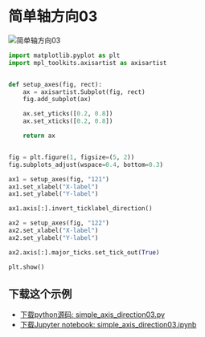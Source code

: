 # 简单轴方向03

![简单轴方向03](https://matplotlib.org/_images/sphx_glr_simple_axis_direction03_001.png)

```python
import matplotlib.pyplot as plt
import mpl_toolkits.axisartist as axisartist


def setup_axes(fig, rect):
    ax = axisartist.Subplot(fig, rect)
    fig.add_subplot(ax)

    ax.set_yticks([0.2, 0.8])
    ax.set_xticks([0.2, 0.8])

    return ax


fig = plt.figure(1, figsize=(5, 2))
fig.subplots_adjust(wspace=0.4, bottom=0.3)

ax1 = setup_axes(fig, "121")
ax1.set_xlabel("X-label")
ax1.set_ylabel("Y-label")

ax1.axis[:].invert_ticklabel_direction()

ax2 = setup_axes(fig, "122")
ax2.set_xlabel("X-label")
ax2.set_ylabel("Y-label")

ax2.axis[:].major_ticks.set_tick_out(True)

plt.show()
```

## 下载这个示例
            
- [下载python源码: simple_axis_direction03.py](https://matplotlib.org/_downloads/simple_axis_direction03.py)
- [下载Jupyter notebook: simple_axis_direction03.ipynb](https://matplotlib.org/_downloads/simple_axis_direction03.ipynb)